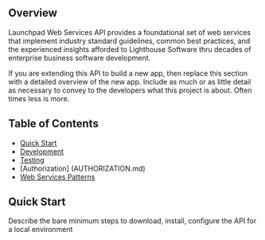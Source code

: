 ## Overview
Launchpad Web Services API provides a foundational set of web services that implement industry standard guidelines, common best practices, and the experienced insights afforded to Lighthouse Software thru decades of enterprise business software development. 

If you are extending this API to build a new app, then replace this section with a detailed overview of the new app. Include as much or as little detail as necessary to convey to the developers what this project is about. Often times less is more. 

## Table of Contents
* [Quick Start](#quick-start)
* [Development](DEVELOP.md)
* [Testing](TESTING.md)
* [Authorization] (AUTHORIZATION.md)
* [Web Services Patterns](WEB-SERVICE-PATTERNS.md)

## Quick Start
Describe the bare minimum steps to download, install, configure the API for a local environment
